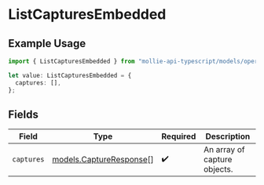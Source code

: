 # ListCapturesEmbedded

## Example Usage

```typescript
import { ListCapturesEmbedded } from "mollie-api-typescript/models/operations";

let value: ListCapturesEmbedded = {
  captures: [],
};
```

## Fields

| Field                                                       | Type                                                        | Required                                                    | Description                                                 |
| ----------------------------------------------------------- | ----------------------------------------------------------- | ----------------------------------------------------------- | ----------------------------------------------------------- |
| `captures`                                                  | [models.CaptureResponse](../../models/captureresponse.md)[] | :heavy_check_mark:                                          | An array of capture objects.                                |